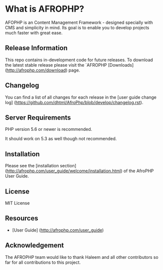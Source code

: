 
# What is AFROPHP?


AFOPHP is an Content Management Framework - designed specially with CMS and simplicity in mind. Its goal is to enable you to develop projects
much faster with great ease.


## Release Information

This repo contains in-development code for future releases. To download the
latest stable release please visit the `AFROPHP [Downloads]
(http://afrophp.com/download) page.


## Changelog

You can find a list of all changes for each release in the [user
guide change log] (https://github.com/dhtml/AfroPhp/blob/develop/changelog.rst).

## Server Requirements

PHP version 5.6 or newer is recommended.

It should work on 5.3 as well though not recommended.

## Installation

Please see the [installation section] (http://afrophp.com/user_guide/welcome/installation.html)
of the AfroPHP User Guide.

## License

MIT License

## Resources

-  [User Guide] (http://afrophp.com/user_guide)


## Acknowledgement

The AFROPHP team would like to thank Haleem and all other contributors so far for all contributions to this project.
